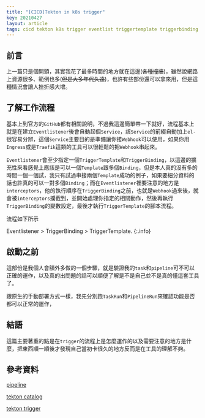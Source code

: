 ```yaml
---
title: "[CICD]Tekton in k8s trigger"
key: 20210427
layout: article
tags: cicd tekton k8s trigger eventlist triggertemplate triggerbinding trigger
---
```


## 前言

上一篇只是個開頭，其實我花了最多時間的地方就在這邊(~~各種撞牆~~)，雖然說網路上資源很多、範例也多(~~但是大多年代久遠~~)，也許有些部份還可以拿來用，但是這種情況會讓人挫折感大增。

<!--more-->

## 了解工作流程

基本上到官方的`GitHub`都有相關說明，不過我這邊簡單帶一下就好，流程基本上就是在建立`Eventlistener`後會自動起個`Service`，該`Service`的前綴自動加上`el-`很容易分辨，這個`Service`主要目的是準備讓你接`Webhook`可以使用，如果你用`Ingress`或是`Traefik`這類的工具可以很輕鬆的把`Webhook`串起來。

`Eventlistener`會至少指定一個`TriggerTemplate`和`TriggerBinding`，以這邊的擴充性來看感覺上應該是可以一個`Template`跟多個`Binding`，但是本人真的沒有多的時間一個一個試，我只有試過串接兩個`Template`成功的例子，如果要細分資料的話也許真的可以一對多個`Binding`；而在`Eventlistener`裡要注意的地方是`interceptors`，他的執行順序在`TriggerBinding`之前，也就是`Webhook`過來後，就會被`interceptors`攔截到，並開始處理你指定的相關動作，然後再執行`TriggerBinding`的變數設定，最後才執行`TriggerTemplate`的腳本流程。

流程如下所示

Eventlistener > TriggerBinding > TriggerTemplate.
{:.info}


## 啟動之前

這部份是我個人會額外多做的一個步驟，就是驗證我的`task`和`pipeline`可不可以正確的運作，以及真的出問題的話可以順便了解是不是自己並不是真的懂這套工具了。

跟原生的手動部署方式一樣，我先分別跑`TaskRun`和`PipelineRun`來確認功能是否都可以正常的運作，


## 結語

這篇主要著重的點是在`trigger`的流程上是怎麼運作的以及需要注意的地方是什麼，把東西順一順後才發現自己當初卡很久的地方反而是在工具的理解不夠。


## 參考資料

[pipeline](https://github.com/tektoncd/pipeline)

[tekton catalog](https://github.com/tektoncd/catalog/tree/main/task)

[tekton trigger](https://github.com/tektoncd/triggers/blob/main/docs/eventlisteners.md#multiple-eventlisteners-one-eventlistener-per-namespace)
